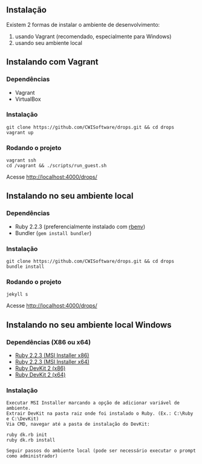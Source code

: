 Instalação
----------

Existem 2 formas de instalar o ambiente de desenvolvimento:

1. usando Vagrant (recomendado, especialmente para Windows)
1. usando seu ambiente local


## Instalando com Vagrant

### Dependências

- Vagrant
- VirtualBox

### Instalação

```
git clone https://github.com/CWISoftware/drops.git && cd drops
vagrant up
```

### Rodando o projeto

```
vagrant ssh
cd /vagrant && ./scripts/run_guest.sh
```

Acesse [http://localhost:4000/drops/](http://localhost:4000/drops/)


## Instalando no seu ambiente local

### Dependências

- Ruby 2.2.3 (preferencialmente instalado com [rbenv](https://github.com/rbenv/rbenv))
- Bundler (`gem install bundler`)

### Instalação

```
git clone https://github.com/CWISoftware/drops.git && cd drops
bundle install
```

### Rodando o projeto

```
jekyll s
```

Acesse [http://localhost:4000/drops/](http://localhost:4000/drops/)

## Instalando no seu ambiente local Windows

### Dependências (X86 ou x64)

- [Ruby 2.2.3 (MSI Installer x86)](http://dl.bintray.com/oneclick/rubyinstaller/rubyinstaller-2.2.3.exe)
- [Ruby 2.2.3 (MSI Installer x64)](http://dl.bintray.com/oneclick/rubyinstaller/rubyinstaller-2.2.3-x64.exe)
- [Ruby DevKit 2 (x86)](http://dl.bintray.com/oneclick/rubyinstaller/DevKit-mingw64-32-4.7.2-20130224-1151-sfx.exe)
- [Ruby DevKit 2 (x64)](http://dl.bintray.com/oneclick/rubyinstaller/DevKit-mingw64-64-4.7.2-20130224-1432-sfx.exe)

### Instalação

```
Executar MSI Installer marcando a opção de adicionar variável de ambiente.
Extrair DevKit na pasta raiz onde foi instalado o Ruby. (Ex.: C:\Ruby e C:\DevKit)
Via CMD, navegar até a pasta de instalação do DevKit:

ruby dk.rb init
ruby dk.rb install

Seguir passos do ambiente local (pode ser necessário executar o prompt como administrador)

```
